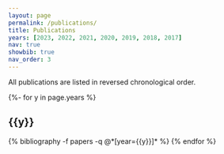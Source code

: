 ```yaml
---
layout: page
permalink: /publications/
title: Publications
years: [2023, 2022, 2021, 2020, 2019, 2018, 2017]
nav: true
showbib: true
nav_order: 3
---
```

All publications are listed in reversed chronological order.

<!-- _pages/publications.md -->
<div class="publications">

{%- for y in page.years %}
  <h2 class="year">{{y}}</h2>
  {% bibliography -f papers -q @*[year={{y}}]* %}
{% endfor %}

</div>
